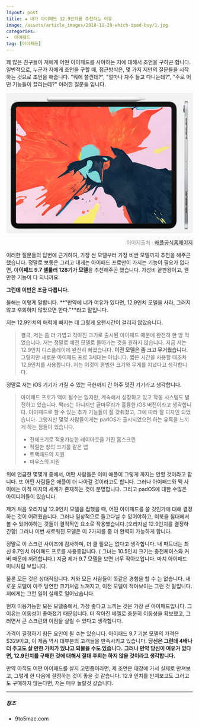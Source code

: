 ```yaml
---  
layout: post  
title: ✚ 내가 아이패드 12.9인치를 추천하는 이유
image: /assets/article_images/2018-11-29-which-ipad-buy/1.jpg
categories:
-  아이패드
tag: [아이패드]
---  
```

<p class="drop-korean">
꽤 많은 친구들이 저에게 어떤 아이패드를 사야하는 지에 대해서 조언을 구하곤 합니다. 일반적으로, 누군가 저에게 조언을 구할 때, 접근방식은, 몇 가지 저만의 질문들을 시작하는 것으로 조언을 해줍니다. "뭐에 쓸껀데?", "얼마나 자주 들고 다니는데?", "주로 어떤 기능들이 끌리는데?" 이러한 질문들 입니다.
</p>

<div class="markdown-image">
<img src="/assets/article_images/2018-11-29-which-ipad-buy/1.jpg" alt="" align="middle"/><p style="text-align:right;  color:#878787"> 이미지출처 : <a href="https://developer.apple.com/"> 애플공식홈페이지 </a></p> </div>

이러한 질문들의 답변에 근거하여, 가장 싼 모델부터 가장 비싼 모델까지 추천을 해주곤 했습니다. 정말로 보통은 그리고 대게는 아이패드 프로만이 가지는 기능이 필요가 없다면, 아**이패드 9.7 셀룰러 128기가 모델**을 추천해주곤 했습니다. 가성비 끝판왕이고, 웬만한 기능이 다 되니까요.

**그런데 이번은 조금 다릅니다.**

올해는 이렇게 말합니다. **"만약에 너가 여유가 있다면, 12.9인치 모델을 사라, 그러지않고 후회하지 않았으면 한다."**라고 말입니다.

저는 12.9인치의 매력에 빠지는 데 그렇게 오랜시간이 걸리지 않았습니다.
> 결국, 저는 좀 더 가볍고 작아진 크기로 출시된 아이패드 때문에 완전히 한 방 먹었습니다. 저는 정말로 예전 모델로 돌아가는 것을 원하지 않습니다. 지금 저는 12.9인치 디스플레이에 완전히 빠졌습니다. **이전 모델은 좀 크고 무거웠습니다.** 그렇지만 새로운 아이패드 프로 3세대는 아닙니다. 짧은 시간을 사용할 때조차 12.9인치를 사용합니다. 저는 이것이 평범한 크기와 무게를 지녔다고 생각합니다.

정말로 저는 iOS 기기가 가질 수 있는 극한까지 간 아주 멋진 기기라고 생각합니다.
> 아이패드 프로가 맥이 될수는 없지만, 계속해서 성장하고 있고 작동 시스템도 발전하고 있습니다. 맥os는 아니지만 끝마무리가 훌륭한 iOS 버전이라고 생각합니다. 아이패드로 할 수 있는 추가 기능들이 잘 갖춰졌고, 그에 따라 잘 디자인 되었습니다. 그렇지만 몇몇 사람들이게는 padOS가 출시되었으면 하는 유혹을 느끼게 하는 점들이 있습니다.
> * 전체크기로 적용가능한 레이아웃을 가진 홈스크린
> * 적절한 창의 크기를 같은 앱
> * 트랙패드의 지원
> * 마우스의 지원

위에 언급한 몇몇개 중에서, 어떤 사람들은 이미 애플이 그렇게 까지는 안할 것이라고 합니다. 또 어떤 사람들은 애플이 더 나아갈 것이라고도 합니다. 그러나 아이패드와 맥 사이에는 아직 미지의 세계가 존재하는 것이 분명합니다. 그리고 padOS에 대한 수많은 아이디어들이 있습니다.

제거 처음 오리지널 12.9인치 모델을 접했을 때, 어떤 아이패드를 쓸 것인가에 대해 결정하는 것이 어려웠습니다. 그러나 일상적으로 들고다닐 수 있어야하고, 이북을 침대에서 볼 수 있어야하는 것들이 결적적인 요소로 작용했습니다.(오리지널 12.9인치를 결정하긴함) 그러나 이번 새로워진 모델은 이 2가지를 좀 더 완벽히 가능하게 합니다.

정말로 이 스크린 사이즈에 감사하며, 더 클 필요는 없다고 생각합니다. 내 파트너는 최신 9.7인치 아이패드 프로를 사용중입니다. ( 그녀는 10.5인치 크기는 충전케이스와 커버 때문에 꺼려합니다.) 지금 제가 9.7 모델을 보면 너무 작아보입니다. 마치 아이패드 미니처럼 보입니다.

물론 모든 것은 상대적입니다. 저와 모든 사람들이 똑같은 경험을 할 수 는 없습니다. 새로운 모델이 아주 당연한 크기처럼 느껴지고, 이전 모델이 작아보이는 그런 것 말입니다. 저에게는 그런 일이 실제로 일어났습니다.

현재 이용가능한 모든 모델중에서, 가장 좋다고 느끼는 것은 가장 큰 아이패드입니다. 그 이유는 이동성이 좋아졌기 때문입니다. 더 작아진 베젤로 충분히 이동성을 확보했고, 그러면서 큰 스크린의 이점을 살릴 수 있다고 생각합니다.

가격이 결정하기 힘든 요인이 될 수는 있습니다. 아이패드 9.7 기본 모델의 가격은 $329이고, 이 제품 역시 대부분의 고객들을 만족시키고 있습니다. **당신은 그런데 4배나 더 주고도 살 만한 가치가 있냐고 되물을 수도 있습니다.** **그러나 만약 당신이 여유가 있다면, 12.9인치를 구매한 것에 대해서 절대 후회는 하지 않을 것이라고 생각합니다.**

만약 아직도 어떤 아이패드를 살지 고민중이라면, 제 조언은 매장에 가서 실제로 만져보고, 그렇게 한 다음에 결정하는 것이 좋을 것 같습니다. 12.9 인치를 만져보고도 그러고도 구매하지 않는다면, 저는 매우 놀랄것 같습니다.

---
##### 참조
* 9to5mac.com
